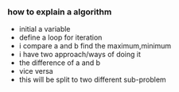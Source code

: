 ### how to explain a algorithm
* initial a variable
* define a loop for iteration
* i compare a and b find the maximum,minimum 
* i have two approach/ways of doing it
* the difference of a and b
* vice versa
* this will be split to two different sub-problem
